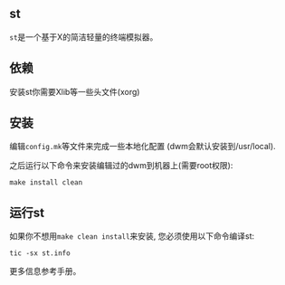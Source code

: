 st
--------------------
```st```是一个基于X的简洁轻量的终端模拟器。


依赖
------------
安装st你需要Xlib等一些头文件(xorg)


安装
------------
编辑```config.mk```等文件来完成一些本地化配置 (dwm会默认安装到/usr/local).

之后运行以下命令来安装编辑过的dwm到机器上(需要root权限):

    make install clean


运行st
----------
如果你不想用`make clean install`来安装, 您必须使用以下命令编译st:

    tic -sx st.info

更多信息参考手册。
